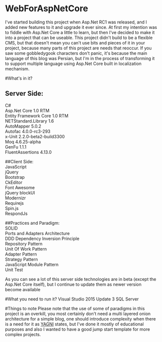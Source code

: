 # WebForAspNetCore
I've started building this project when Asp.Net RC1 was released, and I added new features to it and upgrade it ever since. At first my intention was to fiddle with Asp.Net Core a little to learn, but then I've decided to make it into a project that can be useable. This project didn't build to be a flexible CMS, but that doesn't mean you can't use bits and pieces of it in your project, because many parts of this project are needs that reoccur. If you saw some gobbledygook characters don't panic, it's because the main language of this blog was Persian, but I'm in the process of transforming it to support multiple language using Asp.Net Core built in localization mechanism. 

#What's in it?  

## Server Side:  
C#  
Asp.Net Core 1.0 RTM  
Entity Framework Core 1.0 RTM  
NETStandard.Library 1.6  
AutoMapper 5.0.2  
Autofac 4.0.0-rc3-293  
x-Unit 2.2.0-beta2-build3300  
Moq 4.6.25-alpha  
GenFu 1.1.1  
FluentAssertions 4.13.0  

##Client Side:  
JavaScript  
jQuery  
Bootstrap  
CkEditor  
Font Awesome  
jQuery blockUI  
Modernizr  
Requirejs  
Spin.js  
RespondJs  

##Practices and Paradigm:  
SOLID  
Ports and Adapters Architecture    
DDD
Dependency Inversion Principle  
Repository Pattern  
Unit Of Work Pattern  
Adapter Pattern  
Strategy Pattern  
JavaScript Module Pattern  
Unit Test  

As you can see a lot of this server side technologies are in beta (except the Asp.Net Core itself), but I continue to update them as newer version become available

#What you need to run it?
Visual Studio 2015 Update 3
SQL Server

#Things to note
Please note that the use of some of paradigms in this project is an overkill, you most certainly don't need a multi layered onion architecture for a simple blog, one should introduce complexity when there is a need for it as [YAGNI](http://deviq.com/yagni/) states, but I've done it mostly of educational purposes and also I wanted to have a good jump start template for more complex projects.
